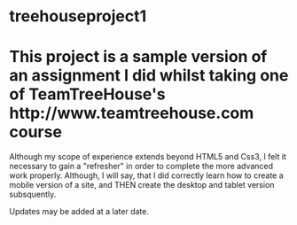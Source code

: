 # treehouseproject1

<h1>This project is a sample version of an assignment I did whilst taking one of TeamTreeHouse's http://www.teamtreehouse.com 
course</h1>

Although my scope of experience extends beyond HTML5 and Css3, I felt it necessary to gain a "refresher" in order to complete the
more advanced work properly. Although, I will say, that I did correctly learn how to create a mobile version of a site, and THEN
create the desktop and tablet version subsquently. 

Updates may be added at a later date.
